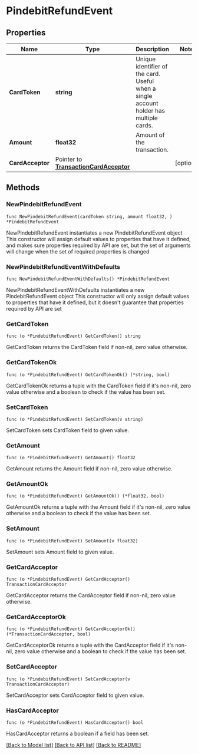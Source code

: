 # PindebitRefundEvent

## Properties

Name | Type | Description | Notes
------------ | ------------- | ------------- | -------------
**CardToken** | **string** | Unique identifier of the card. Useful when a single account holder has multiple cards. | 
**Amount** | **float32** | Amount of the transaction. | 
**CardAcceptor** | Pointer to [**TransactionCardAcceptor**](transaction_card_acceptor.md) |  | [optional] 

## Methods

### NewPindebitRefundEvent

`func NewPindebitRefundEvent(cardToken string, amount float32, ) *PindebitRefundEvent`

NewPindebitRefundEvent instantiates a new PindebitRefundEvent object
This constructor will assign default values to properties that have it defined,
and makes sure properties required by API are set, but the set of arguments
will change when the set of required properties is changed

### NewPindebitRefundEventWithDefaults

`func NewPindebitRefundEventWithDefaults() *PindebitRefundEvent`

NewPindebitRefundEventWithDefaults instantiates a new PindebitRefundEvent object
This constructor will only assign default values to properties that have it defined,
but it doesn't guarantee that properties required by API are set

### GetCardToken

`func (o *PindebitRefundEvent) GetCardToken() string`

GetCardToken returns the CardToken field if non-nil, zero value otherwise.

### GetCardTokenOk

`func (o *PindebitRefundEvent) GetCardTokenOk() (*string, bool)`

GetCardTokenOk returns a tuple with the CardToken field if it's non-nil, zero value otherwise
and a boolean to check if the value has been set.

### SetCardToken

`func (o *PindebitRefundEvent) SetCardToken(v string)`

SetCardToken sets CardToken field to given value.


### GetAmount

`func (o *PindebitRefundEvent) GetAmount() float32`

GetAmount returns the Amount field if non-nil, zero value otherwise.

### GetAmountOk

`func (o *PindebitRefundEvent) GetAmountOk() (*float32, bool)`

GetAmountOk returns a tuple with the Amount field if it's non-nil, zero value otherwise
and a boolean to check if the value has been set.

### SetAmount

`func (o *PindebitRefundEvent) SetAmount(v float32)`

SetAmount sets Amount field to given value.


### GetCardAcceptor

`func (o *PindebitRefundEvent) GetCardAcceptor() TransactionCardAcceptor`

GetCardAcceptor returns the CardAcceptor field if non-nil, zero value otherwise.

### GetCardAcceptorOk

`func (o *PindebitRefundEvent) GetCardAcceptorOk() (*TransactionCardAcceptor, bool)`

GetCardAcceptorOk returns a tuple with the CardAcceptor field if it's non-nil, zero value otherwise
and a boolean to check if the value has been set.

### SetCardAcceptor

`func (o *PindebitRefundEvent) SetCardAcceptor(v TransactionCardAcceptor)`

SetCardAcceptor sets CardAcceptor field to given value.

### HasCardAcceptor

`func (o *PindebitRefundEvent) HasCardAcceptor() bool`

HasCardAcceptor returns a boolean if a field has been set.


[[Back to Model list]](../README.md#documentation-for-models) [[Back to API list]](../README.md#documentation-for-api-endpoints) [[Back to README]](../README.md)


